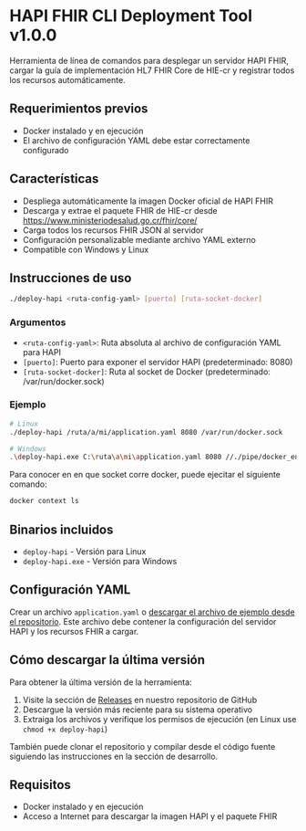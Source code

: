 # HAPI FHIR CLI Deployment Tool v1.0.0

Herramienta de línea de comandos para desplegar un servidor HAPI FHIR, cargar la guía de implementación HL7 FHIR Core de HIE-cr y registrar todos los recursos automáticamente.

## Requerimientos previos

- Docker instalado y en ejecución
- El archivo de configuración YAML debe estar correctamente configurado

## Características

- Despliega automáticamente la imagen Docker oficial de HAPI FHIR
- Descarga y extrae el paquete FHIR de HIE-cr desde https://www.ministeriodesalud.go.cr/fhir/core/
- Carga todos los recursos FHIR JSON al servidor
- Configuración personalizable mediante archivo YAML externo
- Compatible con Windows y Linux

## Instrucciones de uso

```bash
./deploy-hapi <ruta-config-yaml> [puerto] [ruta-socket-docker]
```

### Argumentos

- `<ruta-config-yaml>`: Ruta absoluta al archivo de configuración YAML para HAPI
- `[puerto]`: Puerto para exponer el servidor HAPI (predeterminado: 8080)
- `[ruta-socket-docker]`: Ruta al socket de Docker (predeterminado: /var/run/docker.sock)

### Ejemplo

```bash
# Linux
./deploy-hapi /ruta/a/mi/application.yaml 8080 /var/run/docker.sock

# Windows
.\deploy-hapi.exe C:\ruta\a\mi\application.yaml 8080 //./pipe/docker_engine
```
Para conocer en en que socket corre docker, puede ejecitar el siguiente comando:
```bash
docker context ls
```


## Binarios incluidos

- `deploy-hapi` - Versión para Linux
- `deploy-hapi.exe` - Versión para Windows

## Configuración YAML

Crear un archivo `application.yaml` o [descargar el archivo de ejemplo desde el repositorio](https://github.com/meddyg/server-fhir-fast-deploy/releases/download/latest/application.yaml). Este archivo debe contener la configuración del servidor HAPI y los recursos FHIR a cargar.

## Cómo descargar la última versión

Para obtener la última versión de la herramienta:

1. Visite la sección de [Releases](https://github.com/meddyg/server-fhir-fast-deploy/releases/tag/latest) en nuestro repositorio de GitHub
2. Descargue la versión más reciente para su sistema operativo
3. Extraiga los archivos y verifique los permisos de ejecución (en Linux use `chmod +x deploy-hapi`)

También puede clonar el repositorio y compilar desde el código fuente siguiendo las instrucciones en la sección de desarrollo.

## Requisitos

- Docker instalado y en ejecución
- Acceso a Internet para descargar la imagen HAPI y el paquete FHIR
